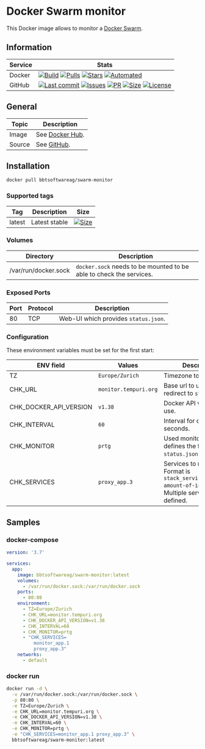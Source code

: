 # Docker Swarm monitor

This Docker image allows to monitor a [Docker Swarm](https://docs.docker.com/engine/swarm/).

## Information

| Service       | Stats                                                                                     |
|---------------|-------------------------------------------------------------------------------------------|
| Docker        | [![Build](https://img.shields.io/docker/cloud/build/bbtsoftwareag/swarm-monitor.svg?style=flat-square)](https://hub.docker.com/r/bbtsoftwareag/swarm-monitor/builds) [![Pulls](https://img.shields.io/docker/pulls/bbtsoftwareag/swarm-monitor.svg?style=flat-square)](https://hub.docker.com/r/bbtsoftwareag/swarm-monitor) [![Stars](https://img.shields.io/docker/stars/bbtsoftwareag/swarm-monitor.svg?style=flat-square)](https://hub.docker.com/r/bbtsoftwareag/swarm-monitor) [![Automated](https://img.shields.io/docker/cloud/automated/bbtsoftwareag/swarm-monitor.svg?style=flat-square)](https://hub.docker.com/r/bbtsoftware/docker-swarm/builds) |
| GitHub        | [![Last commit](https://img.shields.io/github/last-commit/bbtsoftware/docker-swarm-monitor.svg?style=flat-square)](https://github.com/bbtsoftware/docker-swarm-monitor/commits/master) [![Issues](https://img.shields.io/github/issues-raw/bbtsoftware/docker-swarm-monitor.svg?style=flat-square)](https://github.com/bbtsoftware/docker-warm-monitor/issues) [![PR](https://img.shields.io/github/issues-pr-raw/bbtsoftware/docker-swarm-monitor.svg?style=flat-square)](https://github.com/bbtsoftware/docker-swarm-monitor/pulls) [![Size](https://img.shields.io/github/repo-size/bbtsoftware/docker-swarm-monitor.svg?style=flat-square)](https://github.com/bbtsoftware/docker-swarm-monitor/) [![License](http://img.shields.io/:license-mit-blue.svg)](https://github.com/bbtsoftware/docker-swarm-monitor/blob/master/LICENSE) |

## General

| Topic     | Description                                                                                   |
|-----------|-----------------------------------------------------------------------------------------------|
| Image     | See [Docker Hub](https://hub.docker.com/r/bbtsoftwareag/swarm-monitor).                  |
| Source    | See [GitHub](https://github.com/bbtsoftware/docker-swarm-monitor).                            |

## Installation

```sh
docker pull bbtsoftwareag/swarm-monitor
```

### Supported tags

| Tag    | Description   | Size                                                                                                                                                                            |
|--------|---------------|---------------------------------------------------------------------------------------------------------------------------------------------------------------------------------|
| latest | Latest stable | [![Size](https://shields.beevelop.com/docker/image/image-size/bbtsoftwareag/swarm-monitor/latest.svg?style=flat-square)](https://hub.docker.com/r/bbtsoftwareag/swarm-monitor/tags) |

### Volumes

| Directory            | Description                                                         |
|----------------------|---------------------------------------------------------------------|
| /var/run/docker.sock | `docker.sock` needs to be mounted to be able to check the services. |

### Exposed Ports

| Port | Protocol | Description                          |
|------|----------|--------------------------------------|
|   80 | TCP      | Web-UI which provides `status.json`. |

### Configuration

These environment variables must be set for the first start:

| ENV field              | Values                | Description                                                                                                    |
|------------------------|-----------------------|----------------------------------------------------------------------------------------------------------------|
| TZ                     | `Europe/Zurich`       | Timezone to set.                                                                                               |
| CHK_URL                | `monitor.tempuri.org` | Base url to use for nginx redirect to `status.json`.                                                           |
| CHK_DOCKER_API_VERSION | `v1.38`               | Docker API version to use.                                                                                     |
| CHK_INTERVAL           | `60`                  | Interval for check in seconds.                                                                                 |
| CHK_MONITOR            | `prtg`                | Used monitor, this defines the format of the `status.json`.                                                    |
| CHK_SERVICES           | `proxy_app.3`         | Services to monitor. Format is `stack_service.expected-amount-of-instances`. Multiple services can be defined. |

## Samples

### docker-compose

```yaml
version: '3.7'

services:
  app:
    image: bbtsoftwareag/swarm-monitor:latest
    volumes:
      - /var/run/docker.sock:/var/run/docker.sock
    ports:
      - 80:80
    environment:
      - TZ=Europe/Zurich
      - CHK_URL=monitor.tempuri.org
      - CHK_DOCKER_API_VERSION=v1.38
      - CHK_INTERVAL=60
      - CHK_MONITOR=prtg
      - "CHK_SERVICES=
          monitor_app.1
          proxy_app.3"
    networks:
      - default
```

### docker run

```sh
docker run -d \
  -v /var/run/docker.sock:/var/run/docker.sock \
  -p 80:80 \
  -e TZ=Europe/Zurich \
  -e CHK_URL=monitor.tempuri.org \
  -e CHK_DOCKER_API_VERSION=v1.38 \
  -e CHK_INTERVAL=60 \
  -e CHK_MONITOR=prtg \
  -e "CHK_SERVICES=monitor_app.1 proxy_app.3" \
  bbtsoftwareag/swarm-monitor:latest
```